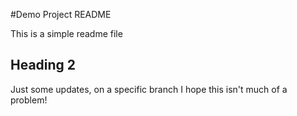 #Demo  Project README

This is a simple readme file

## Heading 2

Just some updates, on a specific branch
I hope this isn't much of a problem!